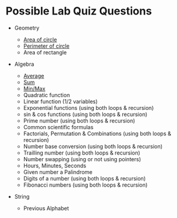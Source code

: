 # Possible Lab Quiz Questions

- Geometry

  - [Area of circle](solution/geometry/circle.c)
  - [Perimeter of circle](solution/geometry/circle.c)
  - Area of rectangle

- Algebra

  - [Average](solution/algebra/avg.c)
  - [Sum](solution/algebra/sum.c)
  - [Min/Max](solution/algebra/min_max.c-)
  - Quadratic function
  - Linear function (1/2 variables)
  - Exponential functions (using both loops & recursion)
  - sin & cos functions (using both loops & recursion)
  - Prime number (using both loops & recursion)
  - Common scientific formulas
  - Factorials, Permutation & Combinations (using both loops & recursion)
  - Number base conversion (using both loops & recursion)
  - Trailling number (using both loops & recursion)
  - Number swapping (using or not using pointers)
  - Hours, Minutes, Seconds
  - Given number a Palindrome
  - Digits of a number (using both loops & recursion)
  - Fibonacci numbers (using both loops & recursion)

- String

  - Previous Alphabet
  